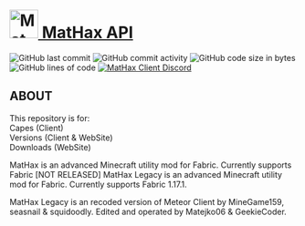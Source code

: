 # <a href="https://mathaxclient.xyz"><img src="https://mathaxclient.xyz/resources/images/icons/icon.png" alt="MatHax" height="50"/> MatHax API</a>
<img src="https://img.shields.io/github/last-commit/Matejko06/MatHaxAPI" alt="GitHub last commit"/> <img src="https://img.shields.io/github/commit-activity/w/Matejko06/MatHaxAPI" alt="GitHub commit activity"/> <img src="https://img.shields.io/github/languages/code-size/Matejko06/MatHaxAPI" alt="GitHub code size in bytes"/> <img src="https://tokei.rs/b1/github/Matejko06/MatHaxAPI" alt="GitHub lines of code"/> <a href="https://mathaxclient.xyz/Discord"><img src="https://img.shields.io/discord/823286525402939402?logo=discord" alt="MatHax Client Discord"/></a>

## ABOUT

This repository is for:<br>
Capes (Client)<br>
Versions (Client & WebSite)<br>
Downloads (WebSite)<br>

MatHax is an advanced Minecraft utility mod for Fabric. Currently supports Fabric [NOT RELEASED]
MatHax Legacy is an advanced Minecraft utility mod for Fabric. Currently supports Fabric 1.17.1.

MatHax Legacy is an recoded version of Meteor Client by MineGame159, seasnail & squidoodly.
Edited and operated by Matejko06 & GeekieCoder.
